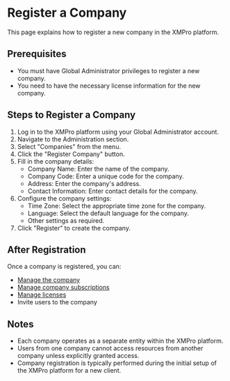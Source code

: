 # Register a Company

This page explains how to register a new company in the XMPro platform.

## Prerequisites

- You must have Global Administrator privileges to register a new company.
- You need to have the necessary license information for the new company.

## Steps to Register a Company

1. Log in to the XMPro platform using your Global Administrator account.
2. Navigate to the Administration section.
3. Select "Companies" from the menu.
4. Click the "Register Company" button.
5. Fill in the company details:
   - Company Name: Enter the name of the company.
   - Company Code: Enter a unique code for the company.
   - Address: Enter the company's address.
   - Contact Information: Enter contact details for the company.
6. Configure the company settings:
   - Time Zone: Select the appropriate time zone for the company.
   - Language: Select the default language for the company.
   - Other settings as required.
7. Click "Register" to create the company.

## After Registration

Once a company is registered, you can:

- [Manage the company](manage-a-company.md)
- [Manage company subscriptions](manage-company-subscriptions.md)
- [Manage licenses](manage-license.md)
- Invite users to the company

## Notes

- Each company operates as a separate entity within the XMPro platform.
- Users from one company cannot access resources from another company unless explicitly granted access.
- Company registration is typically performed during the initial setup of the XMPro platform for a new client.
